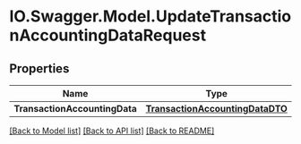 # IO.Swagger.Model.UpdateTransactionAccountingDataRequest
## Properties

Name | Type | Description | Notes
------------ | ------------- | ------------- | -------------
**TransactionAccountingData** | [**TransactionAccountingDataDTO**](TransactionAccountingDataDTO.md) |  | 

[[Back to Model list]](../README.md#documentation-for-models) [[Back to API list]](../README.md#documentation-for-api-endpoints) [[Back to README]](../README.md)

